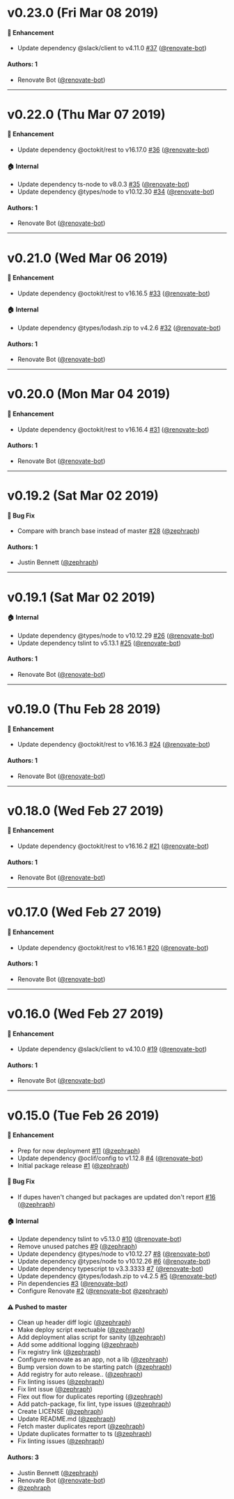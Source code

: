 # v0.23.0 (Fri Mar 08 2019)

#### 🚀  Enhancement

- Update dependency @slack/client to v4.11.0 [#37](https://github.com/artsy/dupe-report/pull/37) ([@renovate-bot](https://github.com/renovate-bot))

#### Authors: 1

- Renovate Bot ([@renovate-bot](https://github.com/renovate-bot))

---

# v0.22.0 (Thu Mar 07 2019)

#### 🚀  Enhancement

- Update dependency @octokit/rest to v16.17.0 [#36](https://github.com/artsy/dupe-report/pull/36) ([@renovate-bot](https://github.com/renovate-bot))

#### 🏠  Internal

- Update dependency ts-node to v8.0.3 [#35](https://github.com/artsy/dupe-report/pull/35) ([@renovate-bot](https://github.com/renovate-bot))
- Update dependency @types/node to v10.12.30 [#34](https://github.com/artsy/dupe-report/pull/34) ([@renovate-bot](https://github.com/renovate-bot))

#### Authors: 1

- Renovate Bot ([@renovate-bot](https://github.com/renovate-bot))

---

# v0.21.0 (Wed Mar 06 2019)

#### 🚀  Enhancement

- Update dependency @octokit/rest to v16.16.5 [#33](https://github.com/artsy/dupe-report/pull/33) ([@renovate-bot](https://github.com/renovate-bot))

#### 🏠  Internal

- Update dependency @types/lodash.zip to v4.2.6 [#32](https://github.com/artsy/dupe-report/pull/32) ([@renovate-bot](https://github.com/renovate-bot))

#### Authors: 1

- Renovate Bot ([@renovate-bot](https://github.com/renovate-bot))

---

# v0.20.0 (Mon Mar 04 2019)

#### 🚀  Enhancement

- Update dependency @octokit/rest to v16.16.4 [#31](https://github.com/artsy/dupe-report/pull/31) ([@renovate-bot](https://github.com/renovate-bot))

#### Authors: 1

- Renovate Bot ([@renovate-bot](https://github.com/renovate-bot))

---

# v0.19.2 (Sat Mar 02 2019)

#### 🐛  Bug Fix

- Compare with branch base instead of master [#28](https://github.com/artsy/dupe-report/pull/28) ([@zephraph](https://github.com/zephraph))

#### Authors: 1

- Justin Bennett ([@zephraph](https://github.com/zephraph))

---

# v0.19.1 (Sat Mar 02 2019)

#### 🏠  Internal

- Update dependency @types/node to v10.12.29 [#26](https://github.com/artsy/dupe-report/pull/26) ([@renovate-bot](https://github.com/renovate-bot))
- Update dependency tslint to v5.13.1 [#25](https://github.com/artsy/dupe-report/pull/25) ([@renovate-bot](https://github.com/renovate-bot))

#### Authors: 1

- Renovate Bot ([@renovate-bot](https://github.com/renovate-bot))

---

# v0.19.0 (Thu Feb 28 2019)

#### 🚀  Enhancement

- Update dependency @octokit/rest to v16.16.3 [#24](https://github.com/artsy/dupe-report/pull/24) ([@renovate-bot](https://github.com/renovate-bot))

#### Authors: 1

- Renovate Bot ([@renovate-bot](https://github.com/renovate-bot))

---

# v0.18.0 (Wed Feb 27 2019)

#### 🚀  Enhancement

- Update dependency @octokit/rest to v16.16.2 [#21](https://github.com/artsy/dupe-report/pull/21) ([@renovate-bot](https://github.com/renovate-bot))

#### Authors: 1

- Renovate Bot ([@renovate-bot](https://github.com/renovate-bot))

---

# v0.17.0 (Wed Feb 27 2019)

#### 🚀  Enhancement

- Update dependency @octokit/rest to v16.16.1 [#20](https://github.com/artsy/dupe-report/pull/20) ([@renovate-bot](https://github.com/renovate-bot))

#### Authors: 1

- Renovate Bot ([@renovate-bot](https://github.com/renovate-bot))

---

# v0.16.0 (Wed Feb 27 2019)

#### 🚀  Enhancement

- Update dependency @slack/client to v4.10.0 [#19](https://github.com/artsy/dupe-report/pull/19) ([@renovate-bot](https://github.com/renovate-bot))

#### Authors: 1

- Renovate Bot ([@renovate-bot](https://github.com/renovate-bot))

---

# v0.15.0 (Tue Feb 26 2019)

#### 🚀  Enhancement

- Prep for now deployment [#11](https://github.com/artsy/dupe-report/pull/11) ([@zephraph](https://github.com/zephraph))
- Update dependency @oclif/config to v1.12.8 [#4](https://github.com/artsy/dupe-report/pull/4) ([@renovate-bot](https://github.com/renovate-bot))
- Initial package release [#1](https://github.com/artsy/dupe-report/pull/1) ([@zephraph](https://github.com/zephraph))

#### 🐛  Bug Fix

- If dupes haven't changed but packages are updated don't report [#16](https://github.com/artsy/dupe-report/pull/16) ([@zephraph](https://github.com/zephraph))

#### 🏠  Internal

- Update dependency tslint to v5.13.0 [#10](https://github.com/artsy/dupe-report/pull/10) ([@renovate-bot](https://github.com/renovate-bot))
- Remove unused patches [#9](https://github.com/artsy/dupe-report/pull/9) ([@zephraph](https://github.com/zephraph))
- Update dependency @types/node to v10.12.27 [#8](https://github.com/artsy/dupe-report/pull/8) ([@renovate-bot](https://github.com/renovate-bot))
- Update dependency @types/node to v10.12.26 [#6](https://github.com/artsy/dupe-report/pull/6) ([@renovate-bot](https://github.com/renovate-bot))
- Update dependency typescript to v3.3.3333 [#7](https://github.com/artsy/dupe-report/pull/7) ([@renovate-bot](https://github.com/renovate-bot))
- Update dependency @types/lodash.zip to v4.2.5 [#5](https://github.com/artsy/dupe-report/pull/5) ([@renovate-bot](https://github.com/renovate-bot))
- Pin dependencies [#3](https://github.com/artsy/dupe-report/pull/3) ([@renovate-bot](https://github.com/renovate-bot))
- Configure Renovate [#2](https://github.com/artsy/dupe-report/pull/2) ([@renovate-bot](https://github.com/renovate-bot) [@zephraph](https://github.com/zephraph))

#### ⚠️  Pushed to master

- Clean up header diff logic  ([@zephraph](https://github.com/zephraph))
- Make deploy script exectuable  ([@zephraph](https://github.com/zephraph))
- Add deployment alias script for sanity  ([@zephraph](https://github.com/zephraph))
- Add some additional logging  ([@zephraph](https://github.com/zephraph))
- Fix registry link  ([@zephraph](https://github.com/zephraph))
- Configure renovate as an app, not a lib  ([@zephraph](https://github.com/zephraph))
- Bump version down to be starting patch  ([@zephraph](https://github.com/zephraph))
- Add registry for auto release..  ([@zephraph](https://github.com/zephraph))
- Fix linting issues  ([@zephraph](https://github.com/zephraph))
- Fix lint issue  ([@zephraph](https://github.com/zephraph))
- Flex out flow for duplicates reporting  ([@zephraph](https://github.com/zephraph))
- Add patch-package, fix lint, type issues  ([@zephraph](https://github.com/zephraph))
- Create LICENSE  ([@zephraph](https://github.com/zephraph))
- Update README.md  ([@zephraph](https://github.com/zephraph))
- Fetch master duplicates report  ([@zephraph](https://github.com/zephraph))
- Update duplicates formatter to ts  ([@zephraph](https://github.com/zephraph))
- Fix linting issues  ([@zephraph](https://github.com/zephraph))

#### Authors: 3

- Justin Bennett ([@zephraph](https://github.com/zephraph))
- Renovate Bot ([@renovate-bot](https://github.com/renovate-bot))
- [@zephraph](https://github.com/zephraph)